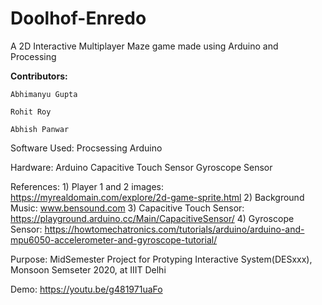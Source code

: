 # Doolhof-Enredo
A 2D Interactive Multiplayer Maze game made using Arduino and Processing

**Contributors:**
    
    Abhimanyu Gupta
    
    Rohit Roy
    
    Abhish Panwar

Software Used:
    Procsessing
    Arduino
    
Hardware:
    Arduino
    Capacitive Touch Sensor
    Gyroscope Sensor
    
References:
    1) Player 1 and 2 images: https://myrealdomain.com/explore/2d-game-sprite.html
    2) Background Music:  www.bensound.com
    3) Capacitive Touch Sensor: https://playground.arduino.cc/Main/CapacitiveSensor/
    4) Gyroscope Sensor: https://howtomechatronics.com/tutorials/arduino/arduino-and-mpu6050-accelerometer-and-gyroscope-tutorial/

Purpose:
    MidSemester Project for Protyping Interactive System(DESxxx), Monsoon Semseter 2020, at IIIT Delhi

Demo:
    https://youtu.be/g481971uaFo
